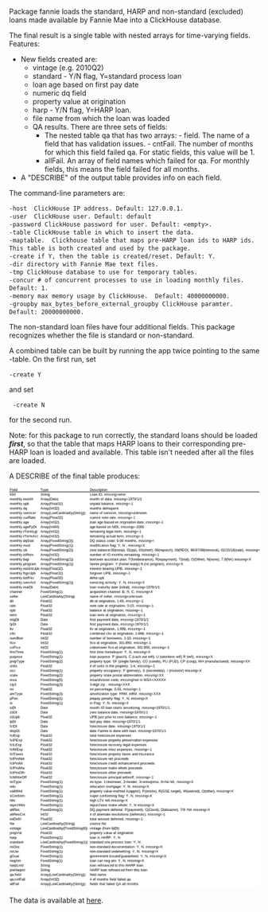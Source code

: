  Package fannie loads the standard, HARP and non-standard (excluded) loans made available by Fannie Mae into a ClickHouse 
 database.

 The final result is a single table with nested arrays for time-varying fields.
 Features:
   - New fields created are:
      - vintage (e.g. 2010Q2)
      - standard - Y/N flag, Y=standard process loan
      - loan age based on first pay date
      - numeric dq field
      - property value at origination
      - harp - Y/N flag, Y=HARP loan.
      - file name from which the loan was loaded
      - QA results. There are three sets of fields:
          - The nested table qa that has two arrays:
                - field.  The name of a field that has validation issues.
                - cntFail. The number of months for which this field failed qa.  For static fields, this value will
                   be 1.
           - allFail.  An array of field names which failed for qa.  For monthly fields, this means the field failed for all months.
   - A "DESCRIBE" of the output table provides info on each field.

 The command-line parameters are:

    -host  ClickHouse IP address. Default: 127.0.0.1.
    -user  ClickHouse user. Default: default
    -password ClickHouse password for user. Default: <empty>.
    -table ClickHouse table in which to insert the data.
    -maptable.  Clickhouse table that maps pre-HARP loan ids to HARP ids.  This table is both created and used by the package.
    -create if Y, then the table is created/reset. Default: Y.
    -dir directory with Fannie Mae text files.
    -tmp ClickHouse database to use for temporary tables.
    -concur # of concurrent processes to use in loading monthly files. Default: 1.
    -memory max memory usage by ClickHouse.  Default: 40000000000.
    -groupby max_bytes_before_external_groupby ClickHouse paramter. Default: 20000000000.

 The non-standard loan files have four additional fields.  This package recognizes whether the file is standard or 
 non-standard.  
 
A combined table can be built by running the app twice pointing to the same -table.
On the first run, set 

    -create Y 

and set

     -create N 
for the second run.

Note: for this package to run correctly, the standard loans should be loaded ***first***, so that the table that
maps HARP loans to their corresponding pre-HARP loan is loaded and available.  This table isn't needed after all the
files are loaded.

A DESCRIBE of the final table produces:

![img.png](fields.png)

The data is available at [here](https//:datadynamics.fanniemae.com/data-dynamics/#/reportMenu;category=HP).
